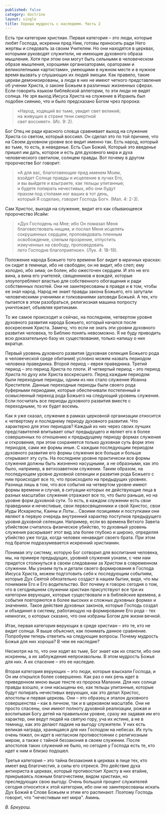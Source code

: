 ```yaml
---
published: false
category: doctrine
layout: single
title: Хороша мудрость с наследием. Часть 2
---
```

Есть три категории христиан. Первая категория – это люди, которые любят Господа, искренни пред Ним, готовы приносить ради Него жертвы и следовать за своим Учителем. Но они находятся в церквах, которыми руководят служители, не имеющие духовного образа мышления. Хотя при этом они могут быть сильными в человеческом образе мышления, хорошими организаторами, ораторами и великолепными «артистами», умеющими в нужном месте и в нужное время вызвать у слушающих их людей эмоции. Как правило, такие церкви демонизированы, а люди в них не имеют четкого представления об учении Христа, о законе Божьем в различных жизненных сферах. Если говорить языком библейской аллегории, то эти люди не видят солнца. Не зря выход Иисуса Христа на служение в Израиль был подобен сиянию, что и было предсказано Богом чрез пророка: 

> «Народ, ходящий во тьме, увидит свет великий;   
> на живущих в стране тени смертной   
> свет воссияет». (Ис. 9: 2).  

Бог Отец не ради красного словца сравнивает выход на служение Христа со светом, который воссиял. Он сделал это по той причине, что на Своем духовном уровне все видит именно так. Есть народ, который во тьме, то есть, в неведенье. Есть Сын Божий, Который это введенье пришел им дать, которое и есть для духовного мира и духа человеческого светилом, солнцем правды. Вот почему в другом пророчестве Бог говорит: 

> «А для вас, благоговеющие пред именем Моим,   
> взойдет Солнце правды и исцеление в лучах Его,   
> и вы выйдете и взыграете, как тельцы упитанные;   
> и будете попирать нечестивых, ибо они будут   
> прахом под стопами ног ваших в тот день,   
> который Я соделаю, говорит Господь Бог». (Мал. 4: 2-3).  

Сам Христос, выходя на служение, видит его как сбывающееся пророчество Исайи: 

> «Дух Господень на Мне; ибо Он помазал Меня   
> благовествовать нищим, и послал Меня исцелять   
> сокрушенных сердцем, проповедовать пленным   
> освобождение, слепым прозрение, отпустить   
> измученных на свободу, проповедовать   
> лето Господне благоприятное». (Лук. 4: 18-19).  

Положение народа Божьего того времени Бог видит в мрачных красках: он сидит в темнице, ибо не свободен; он не видит, ибо слеп; ему холодно, ибо зима; он болен, ибо ожесточен сердцем. И это не его вина, а вина его учителей, священников и вождей, которые злоупотребляют властью для собственного обогащения и ради собственных похотей. Они не заинтересованы в правде и в том, чтобы ее знал народ. Народ не знает правды закона Божьего, его запутали человеческими учениями и толкованиями заповеди Божьей. А тех, кто пытается в этом разобраться, религиозная машина попросту уничтожает, объявляя еретиками. 

То же самое происходит и сейчас, на последнем, четвертом уровне духовного развития народа Божьего, который начался после воскресения Христа. Замечу, что если не знать эти уровни духовного развития человека, то Библию понять невозможно. Я не буду приводить всю доказательную базу их существования, только напишу о них вкратце. 

Первый уровень духовного развития (духовная селекция Божьего рода в человеческой среде обитания) условно можем назвать периодом человека праведника. Второй период – еврея праведника. Третий период – это период Христа по плоти. И четвертый период – это период Христа по духу или Христа воскресшего. Перед каждым периодом были переходные периоды, одним из них стало служение Иоанна Крестителя. Данные переходные периоды были своего рода буферными периодами, которые обеспечивали постепенный и осмысленный переход рода Божьего на следующий уровень служения. Если посчитать все периоды духовного развития вместе с переходными, то их будет восемь. 

Как я уже сказал, служение в рамках церковной организации относится к четвертому и последнему периоду духовного развития. Что характерно для этих периодов? Каждый из них через своих лучших представителей впитывает опыт предыдущего и являет его в более совершенных по отношению к предыдущему периоду формах служения и откровения, при этом сохраняется только духовная суть форм этих периодов, сами же формы иные. С каждым последующим периодом духовного развития его формы служения все больше и больше открывают эту суть. На последнем уровне практически все формы служения должны быть жизненно насущными, а не образными, как это было, например, в ветхозаветном служении. Таким образом, на последующем уровне духовной селекции и развития рода Божьего с ним происходит все то, что происходило на предыдущих уровнях. Разница лишь в том, что все события на четвертом уровне имеют формы времени и случая, в ситуации которых ее действующие лица в разных масштабах служения отражают все то, что было раньше, но на уровне форм духовной сути. То есть, в каждом служении есть свои праведники и нечестивые, свои первосвященники и свой Христос, свои Иуды Искариоты, Каины и Лоты… Своими позициями и поступками они являют в первую очередь внутренний характер поступков предыдущего уровня духовной селекции. Например, если во времена Ветхого Завета убийством считалось физическое убийство, то духовный уровень служения раскрывает этот вид зла более глубоко и широко, определяя убийство уже тогда, когда человек ненавидит своего брата. При этом под братом подразумевается искренний христианин. 

Понимая эту систему, которую Бог сотворил для воспитания человека, мы, на примере предыдущих, уровней служения узнаем, с чем нам придется столкнуться в своем следовании за Христом в современном служении. Мы узнаем путь и детали своего формирования в Господа Иисуса Христа, можем подготовить себя к последующим событиям, которые Дух Святой обязательно создаст в нашем бытии, видя, что мы понимаем Его и Его водительство. Вот почему я говорю сегодня о том, что в сегодняшнем служении христиан присутствуют все три их категории верующих, которые существовали и в библейские времена, а события повторяются в более высоких и сложных духовных формах и значениях. Такое действие духовных законов, которые Господь создал и объединил в систему, работающую на формирование Его рода - тех немногих, о которых сказано, что они избраны Богом для жизни вечной. 

Итак, первая категория верующих в среде христиан – это те, кто не видит солнца. Я выше объяснил, как понимать данное сравнение. Попробуем теперь ответить на следующие вопросы. Почему мудрость Божья для них хороша? В чем ее наследие? 

Несмотря на то, что они ходят во тьме, Бог знает как их спасти, ибо они искренны, а их заблуждения непроизвольны. В этом мудрость Божья для них. А их спасение – это ее наследие. 

Вторая категория верующих – это люди, которые взыскали Господа, и Он им открылся более совершенно. Как раз о них речь идет в приведенном мною выше тексте из пророка Малахии. Для них солнце правды взошло, и они насыщены ею, как тельцы упитанные, которые будут попирать нечестивых верующих, как это делал Христос, апостолы и первая церковь. Они – это образец и эталон духовного совершенства – как в личном, так и в церковном масштабе. Они не просто спасены, они имеют полноту духовной реализации, рожая и воспитывая Богу детей на правильном уровне, сразу же задавая им его характер, они ведут людей на святую гору, уча их истине, а не в темницу, как это делают падкие на выгоду служители. У них есть великая награда, хранящаяся для них Господом на небесах. Их путь очень тяжел, он идет в негласном противостоянии с религиозным миром, а также с тайной беззакония в своем служении. После апостолов таких служений не было, но сегодня у Господа есть те, кто идет к ним и близко подошел. 

Третья категория – это тайна беззакония в церквах в лице тех, кто имеет вид благочестия, а силы его отрекся. Это действие духа антихриста в церквах, который противостоит Христу в них втайне, прикрываясь ложным благочестием, видом христиан, но преследующих свою выгоду. Очень большой процент служителей сегодня относится к этой категории, ибо они не заинтересованы искать Дух Божий в Слове Божьем и этим его распинают. Поэтому Господь говорит, что "нечестивым нет мира". Аминь. 

*В. Бреурош.*
